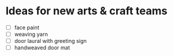 # Ideas for new arts & craft teams

- [ ] face paint
- [ ] weaving yarn
- [ ] door laural with greeting sign
- [ ] handweaved door mat
